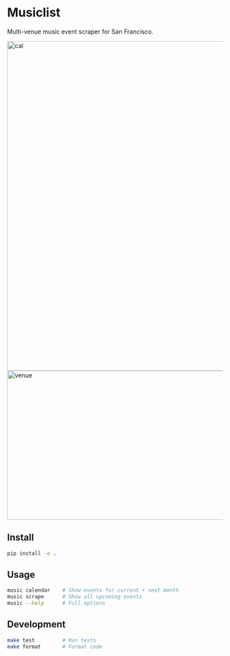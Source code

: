 # Musiclist

Multi-venue music event scraper for San Francisco.

<img width="1006" height="770" alt="cal" src="https://github.com/user-attachments/assets/21fdbe58-750b-474e-a623-557c9f027281" />

<img width="599" height="348" alt="venue" src="https://github.com/user-attachments/assets/a2e352e8-72ea-4366-9fb6-e52295858e7d" />


## Install
```bash
pip install -e .
```

## Usage
```bash
music calendar    # Show events for current + next month
music scrape      # Show all upcoming events
music --help      # Full options
```

## Development
```bash
make test         # Run tests
make format       # Format code
```



